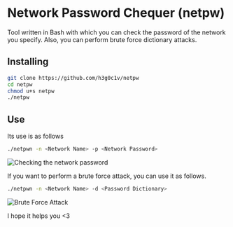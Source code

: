 # Network Password Chequer (netpw)
Tool written in Bash with which you can check the password of the network you specify. Also, you can perform brute force dictionary attacks.

## Installing
```bash
git clone https://github.com/h3g0c1v/netpw
cd netpw
chmod u+s netpw
./netpw
```

## Use
Its use is as follows

```bash
./netpwn -n <Network Name> -p <Network Password>
```

![Checking the network password](https://github.com/user-attachments/assets/7659e79d-51e9-4865-b29f-d09bbf9b8fbd)

If you want to perform a brute force attack, you can use it as follows.

```bash
./netpwn -n <Network Name> -d <Password Dictionary>
```

![Brute Force Attack](https://github.com/user-attachments/assets/1dca81ca-300c-4b25-920c-5ee0b040f112)

I hope it helps you <3
